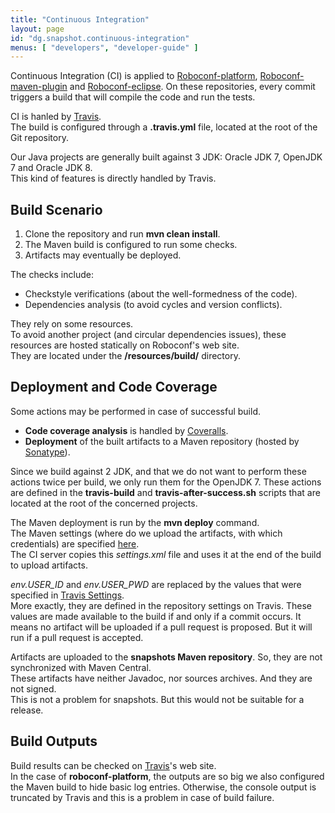 ```yaml
---
title: "Continuous Integration"
layout: page
id: "dg.snapshot.continuous-integration"
menus: [ "developers", "developer-guide" ]
---
```


Continuous Integration (CI) is applied to [Roboconf-platform](https://github.com/roboconf/roboconf-platform),
[Roboconf-maven-plugin](https://github.com/roboconf/roboconf-maven-plugin) and 
[Roboconf-eclipse](https://github.com/roboconf/roboconf-eclipse). On these repositories, 
every commit triggers a build that will compile the code and run the tests.

CI is hanled by [Travis](https://travis-ci.org/).  
The build is configured through a **.travis.yml** file, located at the root of the Git repository.

Our Java projects are generally built against 3 JDK: Oracle JDK 7, OpenJDK 7 and Oracle JDK 8.  
This kind of features is directly handled by Travis.


## Build Scenario

1. Clone the repository and run **mvn clean install**.
2. The Maven build is configured to run some checks.
3. Artifacts may eventually be deployed.

The checks include:

* Checkstyle verifications (about the well-formedness of the code).
* Dependencies analysis (to avoid cycles and version conflicts).

They rely on some resources.  
To avoid another project (and circular dependencies issues), these resources are hosted statically on Roboconf's web site.  
They are located under the **/resources/build/** directory.

## Deployment and Code Coverage

Some actions may be performed in case of successful build.  

* **Code coverage analysis** is handled by [Coveralls](https://coveralls.io/).
* **Deployment** of the built artifacts to a Maven repository (hosted by [Sonatype](http://www.sonatype.org/)).

Since we build against 2 JDK, and that we do not want to perform these actions twice per build, we only
run them for the OpenJDK 7. These actions are defined in the **travis-build** and **travis-after-success.sh** scripts 
that are located at the root of the concerned projects.

The Maven deployment is run by the **mvn deploy** command.  
The Maven settings (where do we upload the artifacts, with which credentials) are specified [here](/resources/build/settings.xml).  
The CI server copies this *settings.xml* file and uses it at the end of the build to upload artifacts.

*env.USER_ID* and *env.USER_PWD* are replaced by the values that were specified in [Travis Settings](http://docs.travis-ci.com/user/environment-variables/).  
More exactly, they are defined in the repository settings on Travis. These values are made available to the build if and only if a commit occurs.
It means no artifact will be uploaded if a pull request is proposed. But it will run if a pull request is accepted.

Artifacts are uploaded to the **snapshots Maven repository**. So, they are not synchronized with Maven Central.  
These artifacts have neither Javadoc, nor sources archives. And they are not signed.  
This is not a problem for snapshots. But this would not be suitable for a release.

## Build Outputs

Build results can be checked on [Travis](https://travis-ci.org/)'s web site.  
In the case of **roboconf-platform**, the outputs are so big we also configured the Maven build to hide basic log entries.
Otherwise, the console output is truncated by Travis and this is a problem in case of build failure.
